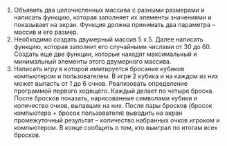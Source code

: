 1. Объявить два целочисленных массива  с разными размерами и написать функцию, которая заполняет их элементы значениями и показывает на экран. Функция должна принимать два параметра – массив и его размер.
2. Необходимо создать двумерный массив 5 х 5. Далее написать функцию, которая заполнит его случайными числами от  30 до 60. Создать еще две функции, которые находят максимальный и минимальный элементы этого двумерного массива.
3. Написать игру в которой имитируется бросание кубиков компьютером и пользователем. В игре 2 кубика и на каждом из них может выпасть от 1 до 6 очков. Реализовать определение программой первого ходящего. Каждый делает по четыре броска.  После бросков показать, нарисованные символами кубики и количество очков, выпавших на них. После  пары бросков (бросок компьютера + бросок пользователя) выводить на экран промежуточный результат  – количество набранных очков игроком и компьютером.  В конце сообщить о том, кто выиграл по итогам всех бросков. 
